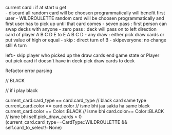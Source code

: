 current card : if at start u get   
            - discard all
            random card will be choosen programmatically will benefit first user
            - WILDROULETTE
            random card will be choosen programmatically and first user has to pick up until that card comes
            - seven pass : first person can swap decks with anyone 
            - zero pass : deck will pass on to left direction card of player A B C D E to E A B C D
            - any draw : either pick draw cards or put value of high or equal
            - skip : direct turn of B
            - skipeveryone: no change still A turn



left:-
skip player who picked up the draw cards 
end game state or Player out
pick card if doesn't have in deck
pick draw cards to deck

Refactor error parsing


// BLACK

// if i play black

current_card.card_type == card.card_type // black card same type
current_card.color == card.color // isme bhi jaa sakta ha same black
current_card.color == Color::BLACK // isme bhi
card.color== Color::BLACK // isme bhi
self.pick_draw_cards > 0 
(current_card.card_type==CardType::WILDROULETTE && self.card_to_select!=None)
